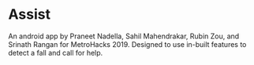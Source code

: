 # Assist
An android app by Praneet Nadella, Sahil Mahendrakar, Rubin Zou, and Srinath Rangan for MetroHacks 2019. Designed to use in-built features to detect a fall and call for help.
